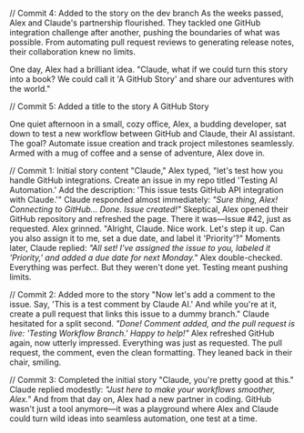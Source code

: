 // Commit 4: Added to the story on the dev branch
As the weeks passed, Alex and Claude's partnership flourished. They tackled one GitHub integration challenge after another, pushing the boundaries of what was possible. From automating pull request reviews to generating release notes, their collaboration knew no limits.

One day, Alex had a brilliant idea. "Claude, what if we could turn this story into a book? We could call it 'A GitHub Story' and share our adventures with the world." 

// Commit 5: Added a title to the story
A GitHub Story

One quiet afternoon in a small, cozy office, Alex, a budding developer, sat down to test a new workflow between GitHub and Claude, their AI assistant. The goal? Automate issue creation and track project milestones seamlessly. Armed with a mug of coffee and a sense of adventure, Alex dove in.

// Commit 1: Initial story content
"Claude," Alex typed, "let's test how you handle GitHub integrations. Create an issue in my repo titled 'Testing AI Automation.' Add the description: 'This issue tests GitHub API integration with Claude.'"
Claude responded almost immediately: *"Sure thing, Alex! Connecting to GitHub… Done. Issue created!"*
Skeptical, Alex opened their GitHub repository and refreshed the page. There it was—Issue #42, just as requested. Alex grinned. "Alright, Claude. Nice work. Let's step it up. Can you also assign it to me, set a due date, and label it 'Priority'?"
Moments later, Claude replied: *"All set! I've assigned the issue to you, labeled it 'Priority,' and added a due date for next Monday."*
Alex double-checked. Everything was perfect. But they weren't done yet. Testing meant pushing limits.

// Commit 2: Added more to the story
"Now let's add a comment to the issue. Say, 'This is a test comment by Claude AI.' And while you're at it, create a pull request that links this issue to a dummy branch."
Claude hesitated for a split second. *"Done! Comment added, and the pull request is live: 'Testing Workflow Branch.' Happy to help!"*
Alex refreshed GitHub again, now utterly impressed. Everything was just as requested. The pull request, the comment, even the clean formatting. They leaned back in their chair, smiling.

// Commit 3: Completed the initial story
"Claude, you're pretty good at this."
Claude replied modestly: *"Just here to make your workflows smoother, Alex."*
And from that day on, Alex had a new partner in coding. GitHub wasn't just a tool anymore—it was a playground where Alex and Claude could turn wild ideas into seamless automation, one test at a time.